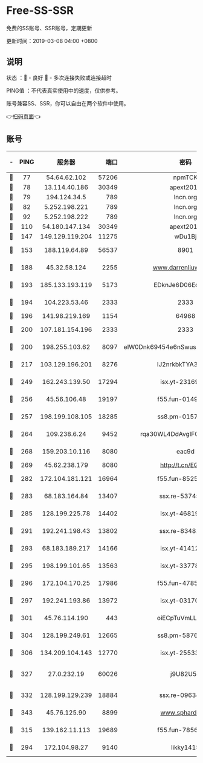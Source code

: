 # Free-SS-SSR

免费的SS账号、SSR账号，定期更新

更新时间：2019-03-08 04:00 +0800

## 说明

状态     ：🙂 - 良好 🙁 - 多次连接失败或连接超时

PING值   ：不代表真实使用中的速度，仅供参考。

账号兼容SS、SSR，你可以自由在两个软件中使用。

👉[扫码页面](https://liesauer.github.io/Free-SS-SSR/)👈

## 账号

|-|PING|服务器|端口|密码|加密方式|区域|
|:----:|:----:|:-----:|-----:|:----:|:----:|:----:|
|🙂|77|54.64.62.102|57206|npmTCK|rc4-md5|JP|
|🙂|78|13.114.40.186|30349|apext2019|chacha20|JP|
|🙂|79|194.124.34.5|789|lncn.org|rc4|JP|
|🙂|82|5.252.198.221|789|lncn.org|rc4|JP|
|🙂|92|5.252.198.222|789|lncn.org|rc4|JP|
|🙂|110|54.180.147.134|30349|apext2019|chacha20|KR|
|🙂|147|149.129.119.204|11275|wDu1Bj|rc4-md5|HK|
|🙂|153|188.119.64.89|56537|8901|aes-256-cfb|RU|
|🙂|188|45.32.58.124|2255|www.darrenliuwei.com|aes-256-cfb|JP|
|🙂|193|185.133.193.119|5173|EDknJe6D06EoWDaw|aes-256-cfb|US|
|🙂|194|104.223.53.46|2333|2333|aes-256-cfb|US|
|🙂|196|141.98.219.169|1154|64968|chacha20|US|
|🙂|200|107.181.154.196|2333|2333|aes-256-cfb|US|
|🙂|200|198.255.103.62|8097|eIW0Dnk69454e6nSwuspv9DmS201tQ0D|aes-256-cfb|US|
|🙂|217|103.129.196.201|8276|lJ2nrkbkTYA30wv0|aes-256-cfb|US|
|🙂|249|162.243.139.50|17294|isx.yt-23169246|aes-256-cfb|US|
|🙂|256|45.56.106.48|19197|f55.fun-01494565|aes-256-cfb|US|
|🙂|257|198.199.108.105|18285|ss8.pm-01574549|aes-256-cfb|US|
|🙂|264|109.238.6.24|9452|rqa30WL4DdAvgIFG6Fs3znzTa|aes-256-cfb|FR|
|🙂|268|159.203.10.116|8080|eac9d|aes-256-cfb|CA|
|🙂|269|45.62.238.179|8080|http://t.cn/EGJIyrl|rc4-md5|CA|
|🙂|282|172.104.181.121|16964|f55.fun-85258208|aes-256-cfb|SG|
|🙂|283|68.183.164.84|13407|ssx.re-53745129|aes-256-cfb|US|
|🙂|285|128.199.225.78|14402|isx.yt-46819903|aes-256-cfb|SG|
|🙂|291|192.241.198.43|13802|ssx.re-83481697|aes-256-cfb|US|
|🙂|293|68.183.189.217|14166|isx.yt-41412317|aes-256-cfb|SG|
|🙂|295|198.199.101.65|13563|isx.yt-33778522|aes-256-cfb|US|
|🙂|296|172.104.170.25|17986|f55.fun-47859679|aes-256-cfb|SG|
|🙂|297|192.241.193.86|13972|isx.yt-03170205|aes-256-cfb|US|
|🙂|301|45.76.114.190|443|oiECpTuVmLLxk4Ts|aes-256-cfb|AU|
|🙂|304|128.199.249.61|12665|ss8.pm-58768243|aes-256-cfb|SG|
|🙂|306|134.209.104.143|12770|isx.yt-25533244|aes-256-cfb|SG|
|🙂|327|27.0.232.19|60026|j9U82U53|xchacha20-ietf-poly1305|HK|
|🙂|332|128.199.129.239|18884|ssx.re-09634960|aes-256-cfb|SG|
|🙂|343|45.76.125.90|8899|www.sphard.com|aes-256-cfb|AU|
|🙂|315|139.162.11.113|19689|f55.fun-78561248|aes-256-cfb|SG|
|🙁|294|172.104.98.27|9140|likky1415|aes-256-cfb|JP|
